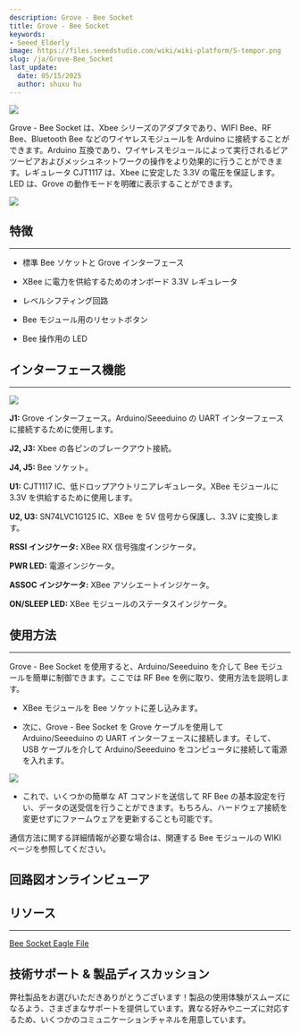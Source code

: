 ```yaml
---
description: Grove - Bee Socket
title: Grove - Bee Socket
keywords:
- Seeed_Elderly
image: https://files.seeedstudio.com/wiki/wiki-platform/S-tempor.png
slug: /ja/Grove-Bee_Socket
last_update:
  date: 05/15/2025
  author: shuxu hu
---
```



![](https://files.seeedstudio.com/wiki/Grove-Bee_Socket/img/Bee_Socket_01.jpg)

Grove - Bee Socket は、Xbee シリーズのアダプタであり、WIFI Bee、RF Bee、Bluetooth Bee などのワイヤレスモジュールを Arduino に接続することができます。Arduino 互換であり、ワイヤレスモジュールによって実行されるピアツーピアおよびメッシュネットワークの操作をより効果的に行うことができます。レギュレータ CJT1117 は、Xbee に安定した 3.3V の電圧を保証します。LED は、Grove の動作モードを明確に表示することができます。
<!-- Grove-Bee Socket は [XBee Shield](/ja/XBee_Shield_V2.0) と同じ機能を持っています。Grove-Bee Socket と Arduino はケーブルで接続され、XB Shield は Arduino に直接差し込むことができる標準アダプタです。 -->

[![](https://files.seeedstudio.com/wiki/Seeed-WiKi/docs/images/300px-Get_One_Now_Banner-ragular.png)](https://www.seeedstudio.com/Grove-Bee-Socket-p-1449.html)


## 特徴
---
*   標準 Bee ソケットと Grove インターフェース

*   XBee に電力を供給するためのオンボード 3.3V レギュレータ

*   レベルシフティング回路

*   Bee モジュール用のリセットボタン

*   Bee 操作用の LED

## インターフェース機能
---
![](https://files.seeedstudio.com/wiki/Grove-Bee_Socket/img/Bee_Socket_Interface.jpg)

**J1:** Grove インターフェース。Arduino/Seeeduino の UART インターフェースに接続するために使用します。

**J2, J3:** Xbee の各ピンのブレークアウト接続。

**J4, J5:** Bee ソケット。

**U1:** CJT1117 IC、低ドロップアウトリニアレギュレータ。XBee モジュールに 3.3V を供給するために使用します。

**U2, U3:** SN74LVC1G125 IC、XBee を 5V 信号から保護し、3.3V に変換します。

**RSSI インジケータ:** XBee RX 信号強度インジケータ。

**PWR LED:** 電源インジケータ。

**ASSOC インジケータ:** XBee アソシエートインジケータ。

**ON/SLEEP LED:** XBee モジュールのステータスインジケータ。

## 使用方法
---
Grove - Bee Socket を使用すると、Arduino/Seeeduino を介して Bee モジュールを簡単に制御できます。ここでは RF Bee を例に取り、使用方法を説明します。

*   XBee モジュールを Bee ソケットに差し込みます。

*   次に、Grove - Bee Socket を Grove ケーブルを使用して Arduino/Seeeduino の UART インターフェースに接続します。そして、USB ケーブルを介して Arduino/Seeeduino をコンピュータに接続して電源を入れます。

![](https://files.seeedstudio.com/wiki/Grove-Bee_Socket/img/Grove-Bee_Socket.jpg)

*   これで、いくつかの簡単な AT コマンドを送信して RF Bee の基本設定を行い、データの送受信を行うことができます。もちろん、ハードウェア接続を変更せずにファームウェアを更新することも可能です。

通信方法に関する詳細情報が必要な場合は、関連する Bee モジュールの WIKI ページを参照してください。


## 回路図オンラインビューア

<div className="altium-ecad-viewer" data-project-src="https://files.seeedstudio.com/wiki/Grove-Bee_Socket/res/Bee_Socket_Eagle_File.zip" style={{borderRadius: '0px 0px 4px 4px', height: 500, borderStyle: 'solid', borderWidth: 1, borderColor: 'rgb(241, 241, 241)', overflow: 'hidden', maxWidth: 1280, maxHeight: 700, boxSizing: 'border-box'}}>
</div>



## リソース
---
[Bee Socket Eagle File](https://files.seeedstudio.com/wiki/Grove-Bee_Socket/res/Bee_Socket_Eagle_File.zip)

## 技術サポート & 製品ディスカッション

弊社製品をお選びいただきありがとうございます！製品の使用体験がスムーズになるよう、さまざまなサポートを提供しています。異なる好みやニーズに対応するため、いくつかのコミュニケーションチャネルを用意しています。

<div class="button_tech_support_container">
<a href="https://forum.seeedstudio.com/" class="button_forum"></a> 
<a href="https://www.seeedstudio.com/contacts" class="button_email"></a>
</div>

<div class="button_tech_support_container">
<a href="https://discord.gg/eWkprNDMU7" class="button_discord"></a> 
<a href="https://github.com/Seeed-Studio/wiki-documents/discussions/69" class="button_discussion"></a>
</div>